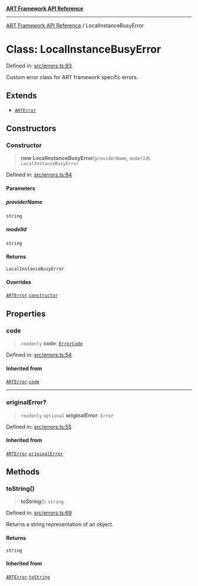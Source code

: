 [**ART Framework API Reference**](../README.md)

***

[ART Framework API Reference](../README.md) / LocalInstanceBusyError

# Class: LocalInstanceBusyError

Defined in: [src/errors.ts:93](https://github.com/hashangit/ART/blob/13d06b82b833201787abcae252aaec8212ec73f7/src/errors.ts#L93)

Custom error class for ART framework specific errors.

## Extends

- [`ARTError`](ARTError.md)

## Constructors

### Constructor

> **new LocalInstanceBusyError**(`providerName`, `modelId`): `LocalInstanceBusyError`

Defined in: [src/errors.ts:94](https://github.com/hashangit/ART/blob/13d06b82b833201787abcae252aaec8212ec73f7/src/errors.ts#L94)

#### Parameters

##### providerName

`string`

##### modelId

`string`

#### Returns

`LocalInstanceBusyError`

#### Overrides

[`ARTError`](ARTError.md).[`constructor`](ARTError.md#constructor)

## Properties

### code

> `readonly` **code**: [`ErrorCode`](../enumerations/ErrorCode.md)

Defined in: [src/errors.ts:54](https://github.com/hashangit/ART/blob/13d06b82b833201787abcae252aaec8212ec73f7/src/errors.ts#L54)

#### Inherited from

[`ARTError`](ARTError.md).[`code`](ARTError.md#code)

***

### originalError?

> `readonly` `optional` **originalError**: `Error`

Defined in: [src/errors.ts:55](https://github.com/hashangit/ART/blob/13d06b82b833201787abcae252aaec8212ec73f7/src/errors.ts#L55)

#### Inherited from

[`ARTError`](ARTError.md).[`originalError`](ARTError.md#originalerror)

## Methods

### toString()

> **toString**(): `string`

Defined in: [src/errors.ts:69](https://github.com/hashangit/ART/blob/13d06b82b833201787abcae252aaec8212ec73f7/src/errors.ts#L69)

Returns a string representation of an object.

#### Returns

`string`

#### Inherited from

[`ARTError`](ARTError.md).[`toString`](ARTError.md#tostring)
